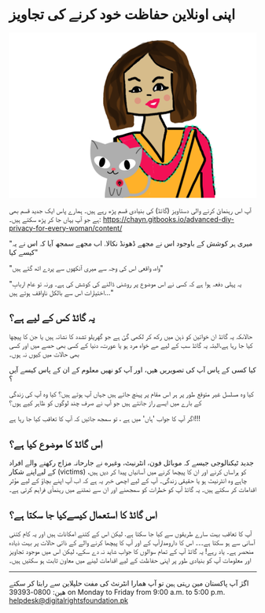 # اپنی اونلاین حفاظت خود کرنے کی تجاویز 


![](assets/urducover.png)

آپ اس رہنمایٔ کرنے والی دستاویز (گائڈ) کی  بنيادی قسم پڑھ رہے ہيں۔ ہمارے پاس ايک جديد قسم بھی ہے جو آپ يہاں جا کر پڑھ سکتے ہيں۔: https://chayn.gitbooks.io/advanced-diy-privacy-for-every-woman/content/


"میری ہر کوشش کے باوجود اس نے مجهے ڈهونڈ نکالا. اب مجهے سمجھ آیا کہ اس نے یہ کیسے کیا"

"واہ، واقعی اس کی وجہ سے میری آنکهوں سے پردے اٹھ گئے ہیں"

"یہ پہلی دفعہ ہوا  ہے کہ کسی نے اس موضوع پر روشنی ڈالنے کی کوشش کی ہے۔ ورنہ تو عام اربابِ اختیارات اس سے بالکل ناواقف ہوتے ہیں..."



## یہ  گائڈ کس کے لیے ہے؟
حالاںکہ یہ گائڈ ان خواتین کو ذہن میں رکھ کر لکھی  گیٔ ہے جو گهریلو تشدد کا نشانہ ہیں یا جن کا پیچها کیا جا رہا ہے،البتہ یہ گائڈ سب کے لیے ھے خواہ مرد ہو یا عورت،  دنیا کے کسی بھی حصے میں اور کسی بھی حالات میں کیوں نہ ہوں۔ 

کیا کسی کے پاس آپ کی تصویریں ھیں، اور آپ کو نھیں معلوم کے ان کے پاس کیسے آیں ؟
 
کیا وه مسلسل غیر متوقع طور پر ہر اس مقام پر پہنچ جاتے ہیں جہاں آپ ہوتے ہیں؟
 کیا وه آپ کی زندگی کے بارے میں ایسے راز جانتے ہیں جو آپ نے صرف چند لوگوں کو ظاہر کیے ہوں؟

 اگر آپ کا جواب 'ہاں' میں ہے ، تو سمجھ جائیں کہ آپ کا تعاقب کیا جا رہا ہے!!!


## اس گائڈ کا موضوع کیا ہے؟
جدید ٹیکنالوجی جیسے کہ موبائل فون، انٹرنیٹ، وغیره نے جارحانہ مزاج رکھنے والے افراد کے لیےاپنے شکار (victims) کو ہراساں کرنے اور ان کا پیچھا کرنے میں آسانیاں پیدا کر دیں ہیں،  چاہے وه انٹرنیٹ  ہو یا حقیقی زندگی۔ 
آپ کے لیے اچھی خبر یہ ہے کہ اب آپ اپنے بچاؤ کے لیے مؤثر اقدامات کر سکتے ہیں۔ یہ گائڈ آپ کو خطرات کو سمجھنے اور ان سے نمٹنے میں رہنمأی فراہم کرتی ہے۔


## اس گائڈ کا استعمال کیسےکیا جا سکتا ہے؟
آپ کا تعاقب بہت سارے طریقوں سے کیا جا سکتا ہے. لیکن اس کے کتنے  امکانات ہیں اور یہ کام کتنی آسانی سے ہو سکتا ہے۔۔۔ اس کا دارومدارآپ کے اور آپ کا پیچھا کرنے والے کے ذاتی حالات پر بہت ذیادہ منحصر ہے۔
یاد رہے! یہ گائڈ آپ کے تمام سوالوں کا جواب شاید نہ دے سکے، لیکن اس میں موجود تجاویز اور معلومات آپ کو بنیادی طور پر اپنی حفاظت کے لیے اقدامات لینے میں معاون ثابت ہو سکتیں ہیں۔

---

اگرٰ آپ پاکستان مین رہتی ہین تو آپ ھمارا انٹرنٹ کی مفت حلپلاین سے رابتا کر سکتے ھین:  0800-39393 on Monday to Friday from 9:00 a.m. to 5:00 p.m. helpdesk@digitalrightsfoundation.pk

